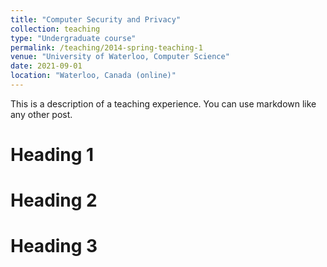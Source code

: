 ```yaml
---
title: "Computer Security and Privacy"
collection: teaching
type: "Undergraduate course"
permalink: /teaching/2014-spring-teaching-1
venue: "University of Waterloo, Computer Science"
date: 2021-09-01
location: "Waterloo, Canada (online)"
---
```


This is a description of a teaching experience. You can use markdown like any other post.

Heading 1
======

Heading 2
======

Heading 3
======